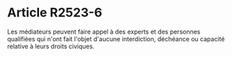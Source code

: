 # Article R2523-6

  
Les médiateurs peuvent faire appel à des experts et des personnes qualifiées qui n'ont fait l'objet d'aucune interdiction, déchéance ou capacité relative à leurs droits civiques.
